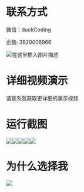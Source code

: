 # 联系方式

微信：duckCoding

企鹅: 3820006966

![在这里插入图片描述](http://upload.cxycsx.vip/91ab4bcb4f2c4c6db86365bb6d6e9c62.jpeg)

# 详细视频演示

请联系我获取更详细的演示视频

# 运行截图

![](http://www.bysj52.com/uploadfile/ueditor/image/202306/%E6%AF%95%E8%AE%BEssm627%E5%9F%BA%E4%BA%8EJ2EE%E5%BC%80%E5%8F%91%E7%9A%84%E7%8C%8E%E5%A4%B4%E5%85%AC%E5%8F%B8%E7%AE%A1%E7%90%86%E7%B3%BB%E7%BB%9F+vue%E6%AF%95%E4%B8%9A%E8%AE%BE%E8%AE%A1/3.png)![](http://www.bysj52.com/uploadfile/ueditor/image/202306/%E6%AF%95%E8%AE%BEssm627%E5%9F%BA%E4%BA%8EJ2EE%E5%BC%80%E5%8F%91%E7%9A%84%E7%8C%8E%E5%A4%B4%E5%85%AC%E5%8F%B8%E7%AE%A1%E7%90%86%E7%B3%BB%E7%BB%9F+vue%E6%AF%95%E4%B8%9A%E8%AE%BE%E8%AE%A1/5.png)![](http://www.bysj52.com/uploadfile/ueditor/image/202306/%E6%AF%95%E8%AE%BEssm627%E5%9F%BA%E4%BA%8EJ2EE%E5%BC%80%E5%8F%91%E7%9A%84%E7%8C%8E%E5%A4%B4%E5%85%AC%E5%8F%B8%E7%AE%A1%E7%90%86%E7%B3%BB%E7%BB%9F+vue%E6%AF%95%E4%B8%9A%E8%AE%BE%E8%AE%A1/4.png)![](http://www.bysj52.com/uploadfile/ueditor/image/202306/%E6%AF%95%E8%AE%BEssm627%E5%9F%BA%E4%BA%8EJ2EE%E5%BC%80%E5%8F%91%E7%9A%84%E7%8C%8E%E5%A4%B4%E5%85%AC%E5%8F%B8%E7%AE%A1%E7%90%86%E7%B3%BB%E7%BB%9F+vue%E6%AF%95%E4%B8%9A%E8%AE%BE%E8%AE%A1/1.png)![](http://www.bysj52.com/uploadfile/ueditor/image/202306/%E6%AF%95%E8%AE%BEssm627%E5%9F%BA%E4%BA%8EJ2EE%E5%BC%80%E5%8F%91%E7%9A%84%E7%8C%8E%E5%A4%B4%E5%85%AC%E5%8F%B8%E7%AE%A1%E7%90%86%E7%B3%BB%E7%BB%9F+vue%E6%AF%95%E4%B8%9A%E8%AE%BE%E8%AE%A1/2.png)

# 为什么选择我

![](http://upload.cxycsx.vip/%E7%A8%8B%E5%BA%8F%E8%AE%BE%E8%AE%A1.png)

